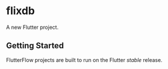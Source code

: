 # flixdb

A new Flutter project.

## Getting Started

FlutterFlow projects are built to run on the Flutter _stable_ release.
